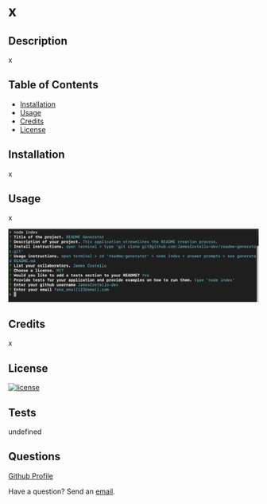 # x

## Description

x

## Table of Contents

* [Installation](#installation)
* [Usage](#usage)
* [Credits](#credits)
* [License](#license)

## Installation

x

## Usage

x

![Alt text](assets/img/screenshot.jpg "README Generator")

## Credits

x

## License 

[![license](https://img.shields.io/badge/License-GPL-green.svg)](https://shields.io/)

## Tests

undefined

## Questions

[Github Profile](https://github.com/x)

Have a question?  Send an [email](x).
